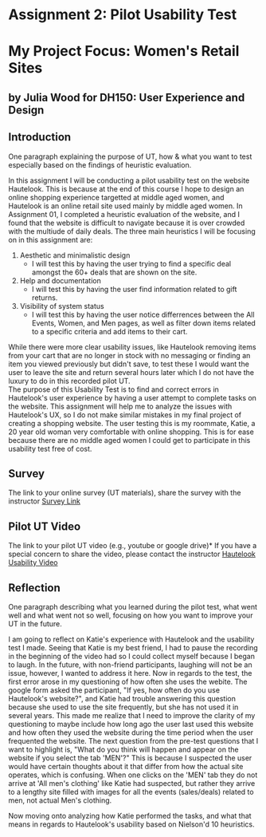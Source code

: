 # Assignment 2: Pilot Usability Test
# My Project Focus: Women's Retail Sites 
## by Julia Wood for DH150: User Experience and Design

## Introduction
One paragraph explaining the purpose of UT, how & what you want to test especially based on the findings of heuristic evaluation.  

In this assignment I will be conducting a pilot usability test on the website Hautelook. This is because at the end of this course I hope to design an online shopping experience targetted at middle aged women, and Hautelook is an online retail site used mainly by middle aged women. In Assignment 01, I completed a heuristic evaluation of the website, and I found that the website is difficult to navigate because it is over crowded with the multiude of daily deals. The three main heuristics I will be focusing on in this assignment are:
1. Aesthetic and minimalistic design  
    - I will test this by having the user trying to find a specific deal amongst the 60+ deals that are shown on the site. 
2. Help and documentation  
    - I will test this by having the user find information related to gift returns.  
3. Visibility of system status
    - I will test this by having the user notice differrences between the All Events, Women, and Men pages, as well as filter down items related to a specific criteria and add items to their cart. 

While there were more clear usability issues, like Hautelook removing items from your cart that are no longer in stock with no  messaging or finding an item you viewed previously but didn't save, to test these I would want the user to leave the site and return several hours later which I do not have the luxury to do in this recorded pilot UT.   
The purpose of this Usability Test is to find and correct errors in Hautelook's user experience by having a user attempt to complete tasks on the website. This assignment will help me to analyze the issues with Hautelook's UX, so I do not make similar mistakes in my final project of creating a shopping website. The user testing this is my roommate, Katie, a 20 year old woman very comfortable with online shopping. This is for ease because there are no middle aged women I could get to participate in this usability test free of cost. 

## Survey 
The link to your online survey (UT materials), share the survey with the instructor
[Survey Link](https://forms.gle/iNT8DqtcsufDY3p17)

## Pilot UT Video
The link to your pilot UT video (e.g., youtube or google drive)*
If you have a special concern to share the video, please contact the instructor
[Hautelook Usability Video](https://www.youtube.com/watch?v=11KFFk0Fj5k&feature=youtu.be)

## Reflection
One paragraph describing what you learned during the pilot test, what went well and what went not so well, focusing on how you want to improve your UT in the future.

I am going to reflect on Katie's experience with Hautelook and the usability test I made. Seeing that Katie is my best friend, I had to pause the recording in the beginning of the video had so I could collect myself because I began to laugh. In the future, with non-friend participants, laughing will not be an issue, however, I wanted to address it here. Now in regards to the test, the first error arose in my questioning of how often she uses the webite. The google form asked the participant, "If yes, how often do you use Hautelook's website?", and Katie had trouble answering this question because she used to use the site frequently, but she has not used it in several years. This made me realize that I need to improve the clarity of my questioning to maybe include how long ago the user last used this website and how often they used the website during the time period when the user frequented the website. The next question from the pre-test questions that I want to highlight is, "What do you think will happen and appear on the website if you select the tab 'MEN'?" This is because I suspected the user would have certain thoughts about it that  differ from how the actual site operates, which is confusing. When one clicks on the 'MEN' tab they do not arrive at 'All men's clothing' like Katie had suspected, but rather they arrive to a lengthy site filled with images for all the events (sales/deals) related to men, not actual Men's clothing.

Now moving onto analyzing how Katie performed the tasks, and what that means in regards to Hautelook's usability based on Nielson'd 10 heuristics. 


